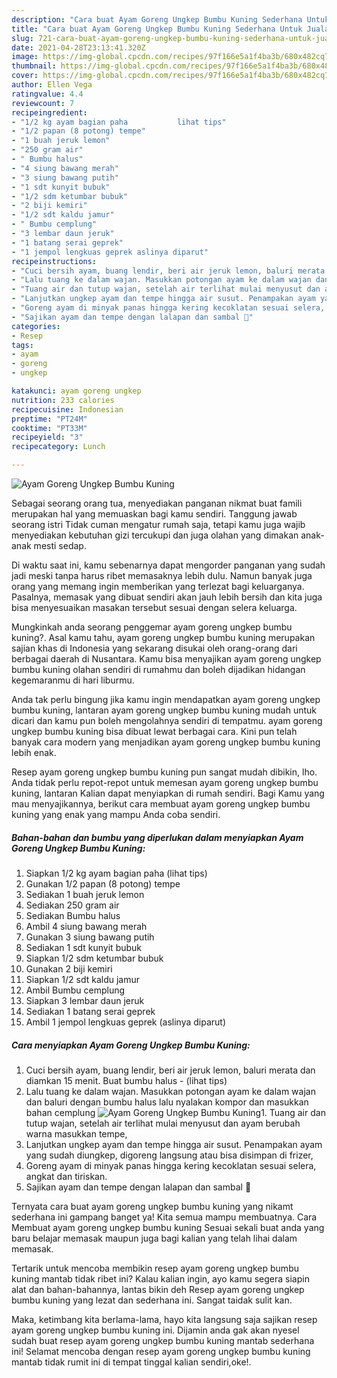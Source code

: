 ```yaml
---
description: "Cara buat Ayam Goreng Ungkep Bumbu Kuning Sederhana Untuk Jualan"
title: "Cara buat Ayam Goreng Ungkep Bumbu Kuning Sederhana Untuk Jualan"
slug: 721-cara-buat-ayam-goreng-ungkep-bumbu-kuning-sederhana-untuk-jualan
date: 2021-04-28T23:13:41.320Z
image: https://img-global.cpcdn.com/recipes/97f166e5a1f4ba3b/680x482cq70/ayam-goreng-ungkep-bumbu-kuning-foto-resep-utama.jpg
thumbnail: https://img-global.cpcdn.com/recipes/97f166e5a1f4ba3b/680x482cq70/ayam-goreng-ungkep-bumbu-kuning-foto-resep-utama.jpg
cover: https://img-global.cpcdn.com/recipes/97f166e5a1f4ba3b/680x482cq70/ayam-goreng-ungkep-bumbu-kuning-foto-resep-utama.jpg
author: Ellen Vega
ratingvalue: 4.4
reviewcount: 7
recipeingredient:
- "1/2 kg ayam bagian paha           lihat tips"
- "1/2 papan (8 potong) tempe"
- "1 buah jeruk lemon"
- "250 gram air"
- " Bumbu halus"
- "4 siung bawang merah"
- "3 siung bawang putih"
- "1 sdt kunyit bubuk"
- "1/2 sdm ketumbar bubuk"
- "2 biji kemiri"
- "1/2 sdt kaldu jamur"
- " Bumbu cemplung"
- "3 lembar daun jeruk"
- "1 batang serai geprek"
- "1 jempol lengkuas geprek aslinya diparut"
recipeinstructions:
- "Cuci bersih ayam, buang lendir, beri air jeruk lemon, baluri merata dan diamkan 15 menit. Buat bumbu halus           (lihat tips)"
- "Lalu tuang ke dalam wajan. Masukkan potongan ayam ke dalam wajan dan baluri dengan bumbu halus lalu nyalakan kompor dan masukkan bahan cemplung"
- "Tuang air dan tutup wajan, setelah air terlihat mulai menyusut dan ayam berubah warna masukkan tempe,"
- "Lanjutkan ungkep ayam dan tempe hingga air susut. Penampakan ayam yang sudah diungkep, digoreng langsung atau bisa disimpan di frizer,"
- "Goreng ayam di minyak panas hingga kering kecoklatan sesuai selera, angkat dan tiriskan."
- "Sajikan ayam dan tempe dengan lalapan dan sambal 🤗"
categories:
- Resep
tags:
- ayam
- goreng
- ungkep

katakunci: ayam goreng ungkep 
nutrition: 233 calories
recipecuisine: Indonesian
preptime: "PT24M"
cooktime: "PT33M"
recipeyield: "3"
recipecategory: Lunch

---
```



![Ayam Goreng Ungkep Bumbu Kuning](https://img-global.cpcdn.com/recipes/97f166e5a1f4ba3b/680x482cq70/ayam-goreng-ungkep-bumbu-kuning-foto-resep-utama.jpg)

Sebagai seorang orang tua, menyediakan panganan nikmat buat famili merupakan hal yang memuaskan bagi kamu sendiri. Tanggung jawab seorang istri Tidak cuman mengatur rumah saja, tetapi kamu juga wajib menyediakan kebutuhan gizi tercukupi dan juga olahan yang dimakan anak-anak mesti sedap.

Di waktu  saat ini, kamu sebenarnya dapat mengorder panganan yang sudah jadi meski tanpa harus ribet memasaknya lebih dulu. Namun banyak juga orang yang memang ingin memberikan yang terlezat bagi keluarganya. Pasalnya, memasak yang dibuat sendiri akan jauh lebih bersih dan kita juga bisa menyesuaikan masakan tersebut sesuai dengan selera keluarga. 



Mungkinkah anda seorang penggemar ayam goreng ungkep bumbu kuning?. Asal kamu tahu, ayam goreng ungkep bumbu kuning merupakan sajian khas di Indonesia yang sekarang disukai oleh orang-orang dari berbagai daerah di Nusantara. Kamu bisa menyajikan ayam goreng ungkep bumbu kuning olahan sendiri di rumahmu dan boleh dijadikan hidangan kegemaranmu di hari liburmu.

Anda tak perlu bingung jika kamu ingin mendapatkan ayam goreng ungkep bumbu kuning, lantaran ayam goreng ungkep bumbu kuning mudah untuk dicari dan kamu pun boleh mengolahnya sendiri di tempatmu. ayam goreng ungkep bumbu kuning bisa dibuat lewat berbagai cara. Kini pun telah banyak cara modern yang menjadikan ayam goreng ungkep bumbu kuning lebih enak.

Resep ayam goreng ungkep bumbu kuning pun sangat mudah dibikin, lho. Anda tidak perlu repot-repot untuk memesan ayam goreng ungkep bumbu kuning, lantaran Kalian dapat menyiapkan di rumah sendiri. Bagi Kamu yang mau menyajikannya, berikut cara membuat ayam goreng ungkep bumbu kuning yang enak yang mampu Anda coba sendiri.

<!--inarticleads1-->

##### Bahan-bahan dan bumbu yang diperlukan dalam menyiapkan Ayam Goreng Ungkep Bumbu Kuning:

1. Siapkan 1/2 kg ayam bagian paha           (lihat tips)
1. Gunakan 1/2 papan (8 potong) tempe
1. Sediakan 1 buah jeruk lemon
1. Sediakan 250 gram air
1. Sediakan  Bumbu halus
1. Ambil 4 siung bawang merah
1. Gunakan 3 siung bawang putih
1. Sediakan 1 sdt kunyit bubuk
1. Siapkan 1/2 sdm ketumbar bubuk
1. Gunakan 2 biji kemiri
1. Siapkan 1/2 sdt kaldu jamur
1. Ambil  Bumbu cemplung
1. Siapkan 3 lembar daun jeruk
1. Sediakan 1 batang serai geprek
1. Ambil 1 jempol lengkuas geprek (aslinya diparut)




<!--inarticleads2-->

##### Cara menyiapkan Ayam Goreng Ungkep Bumbu Kuning:

1. Cuci bersih ayam, buang lendir, beri air jeruk lemon, baluri merata dan diamkan 15 menit. Buat bumbu halus -           (lihat tips)
1. Lalu tuang ke dalam wajan. Masukkan potongan ayam ke dalam wajan dan baluri dengan bumbu halus lalu nyalakan kompor dan masukkan bahan cemplung
<img src="//assets-global.cpcdn.com/assets/icons/button_play-2c75c40dde080a61004c1f40b05d8f140eaff45d7e9e6481dc71c63d2e7c4909.png" alt="Ayam Goreng Ungkep Bumbu Kuning">1. Tuang air dan tutup wajan, setelah air terlihat mulai menyusut dan ayam berubah warna masukkan tempe,
1. Lanjutkan ungkep ayam dan tempe hingga air susut. Penampakan ayam yang sudah diungkep, digoreng langsung atau bisa disimpan di frizer,
1. Goreng ayam di minyak panas hingga kering kecoklatan sesuai selera, angkat dan tiriskan.
1. Sajikan ayam dan tempe dengan lalapan dan sambal 🤗




Ternyata cara buat ayam goreng ungkep bumbu kuning yang nikamt sederhana ini gampang banget ya! Kita semua mampu membuatnya. Cara Membuat ayam goreng ungkep bumbu kuning Sesuai sekali buat anda yang baru belajar memasak maupun juga bagi kalian yang telah lihai dalam memasak.

Tertarik untuk mencoba membikin resep ayam goreng ungkep bumbu kuning mantab tidak ribet ini? Kalau kalian ingin, ayo kamu segera siapin alat dan bahan-bahannya, lantas bikin deh Resep ayam goreng ungkep bumbu kuning yang lezat dan sederhana ini. Sangat taidak sulit kan. 

Maka, ketimbang kita berlama-lama, hayo kita langsung saja sajikan resep ayam goreng ungkep bumbu kuning ini. Dijamin anda gak akan nyesel sudah buat resep ayam goreng ungkep bumbu kuning mantab sederhana ini! Selamat mencoba dengan resep ayam goreng ungkep bumbu kuning mantab tidak rumit ini di tempat tinggal kalian sendiri,oke!.

